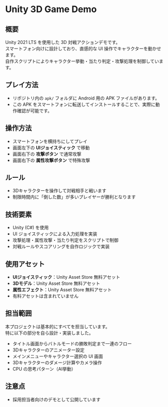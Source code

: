 # Unity 3D Game Demo

## 概要
Unity 2021 LTS を使用した 3D 対戦アクションデモです。  
スマートフォン向けに設計しており、直感的な UI 操作でキャラクターを動かせます。  
自作スクリプトによりキャラクター挙動・当たり判定・攻撃処理を制御しています。  

## プレイ方法
- リポジトリ内の `apk/` フォルダに Android 用の APK ファイルがあります。  
- この APK をスマートフォンに転送してインストールすることで、実際に動作確認が可能です。  

## 操作方法
- スマートフォンを横持ちにしてプレイ  
- 画面左下の **UIジョイスティック** で移動  
- 画面右下の **攻撃ボタン** で通常攻撃  
- 画面右下の **属性攻撃ボタン** で特殊攻撃  

## ルール
- 3Dキャラクターを操作して対戦相手と戦います  
- 制限時間内に「倒した数」が多いプレイヤーが勝利となります  

## 技術要素
- Unity (C#) を使用  
- UI ジョイスティックによる入力処理を実装  
- 攻撃処理・属性攻撃・当たり判定をスクリプトで制御  
- 対戦ルールやスコアリングを自作ロジックで実装  

## 使用アセット
- **UIジョイスティック**：Unity Asset Store 無料アセット  
- **3Dモデル**：Unity Asset Store 無料アセット  
- **属性エフェクト**：Unity Asset Store 無料アセット  
- 有料アセットは含まれていません  

## 担当範囲
本プロジェクトは基本的にすべてを担当しています。  
特に以下の部分を自ら設計・実装しました。  
- タイトル画面からバトルモードの勝敗判定まで一連のフロー  
- 3Dキャラクターのアニメーター設定  
- メインメニューやキャラクター選択の UI 画面  
- 3Dキャラクターのダメージ計算やカメラ操作  
- CPU の思考パターン（AI挙動）  

## 注意点
- 採用担当者向けのデモとして公開しています  